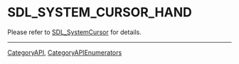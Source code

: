 # SDL_SYSTEM_CURSOR_HAND

Please refer to [SDL_SystemCursor](SDL_SystemCursor) for details.

----
[CategoryAPI](CategoryAPI), [CategoryAPIEnumerators](CategoryAPIEnumerators)

